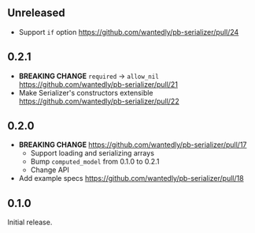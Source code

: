 ## Unreleased

- Support `if` option https://github.com/wantedly/pb-serializer/pull/24


## 0.2.1

- **BREAKING CHANGE** `required` -> `allow_nil` https://github.com/wantedly/pb-serializer/pull/21
- Make Serializer's constructors extensible https://github.com/wantedly/pb-serializer/pull/22

## 0.2.0

- **BREAKING CHANGE** https://github.com/wantedly/pb-serializer/pull/17
  - Support loading and serializing arrays
  - Bump `computed_model` from 0.1.0 to 0.2.1
  - Change API
- Add example specs https://github.com/wantedly/pb-serializer/pull/18


## 0.1.0

Initial release.
